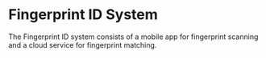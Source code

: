 # Fingerprint ID System

The Fingerprint ID system consists of a mobile app for fingerprint scanning and a cloud service for fingerprint matching.
